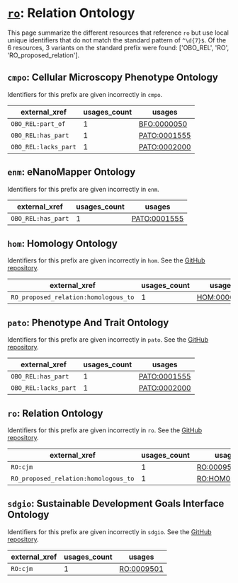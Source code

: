 # [`ro`](https://bioregistry.io/ro): Relation Ontology

This page summarize the different resources that reference `ro`
but use local unique identifiers that do not match the standard pattern of
`^\d{7}$`. Of the 6 resources,
3 variants on the standard prefix were found: ['OBO_REL', 'RO', 'RO_proposed_relation'].

## `cmpo`: Cellular Microscopy Phenotype Ontology

Identifiers for this prefix are given incorrectly in `cmpo`.

| external_xref        |   usages_count | usages                                                      |
|----------------------|----------------|-------------------------------------------------------------|
| `OBO_REL:part_of`    |              1 | [BFO:0000050](http://purl.obolibrary.org/obo/BFO_0000050)   |
| `OBO_REL:has_part`   |              1 | [PATO:0001555](http://purl.obolibrary.org/obo/PATO_0001555) |
| `OBO_REL:lacks_part` |              1 | [PATO:0002000](http://purl.obolibrary.org/obo/PATO_0002000) |

## `enm`: eNanoMapper Ontology

Identifiers for this prefix are given incorrectly in `enm`.

| external_xref      |   usages_count | usages                                                      |
|--------------------|----------------|-------------------------------------------------------------|
| `OBO_REL:has_part` |              1 | [PATO:0001555](http://purl.obolibrary.org/obo/PATO_0001555) |

## `hom`: Homology Ontology

Identifiers for this prefix are given incorrectly in `hom`. See the [GitHub repository](https://github.com/BgeeDB/homology-ontology).

| external_xref                        |   usages_count | usages                                                    |
|--------------------------------------|----------------|-----------------------------------------------------------|
| `RO_proposed_relation:homologous_to` |              1 | [HOM:0000007](http://purl.obolibrary.org/obo/HOM_0000007) |

## `pato`: Phenotype And Trait Ontology

Identifiers for this prefix are given incorrectly in `pato`. See the [GitHub repository](https://github.com/pato-ontology/pato).

| external_xref        |   usages_count | usages                                                      |
|----------------------|----------------|-------------------------------------------------------------|
| `OBO_REL:has_part`   |              1 | [PATO:0001555](http://purl.obolibrary.org/obo/PATO_0001555) |
| `OBO_REL:lacks_part` |              1 | [PATO:0002000](http://purl.obolibrary.org/obo/PATO_0002000) |

## `ro`: Relation Ontology

Identifiers for this prefix are given incorrectly in `ro`. See the [GitHub repository](https://github.com/oborel/obo-relations).

| external_xref                        |   usages_count | usages                                                        |
|--------------------------------------|----------------|---------------------------------------------------------------|
| `RO:cjm`                             |              1 | [RO:0009501](http://purl.obolibrary.org/obo/RO_0009501)       |
| `RO_proposed_relation:homologous_to` |              1 | [RO:HOM0000007](http://purl.obolibrary.org/obo/RO_HOM0000007) |

## `sdgio`: Sustainable Development Goals Interface Ontology

Identifiers for this prefix are given incorrectly in `sdgio`. See the [GitHub repository](https://github.com/SDG-InterfaceOntology/sdgio).

| external_xref   |   usages_count | usages                                                  |
|-----------------|----------------|---------------------------------------------------------|
| `RO:cjm`        |              1 | [RO:0009501](http://purl.obolibrary.org/obo/RO_0009501) |

